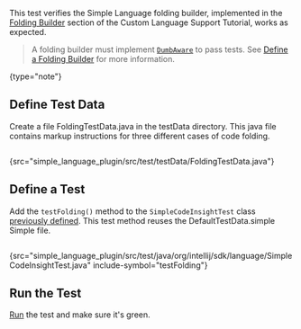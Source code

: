 [//]: # (title: 7. Folding Test)

<!-- Copyright 2000-2022 JetBrains s.r.o. and other contributors. Use of this source code is governed by the Apache 2.0 license that can be found in the LICENSE file. -->

<include src="tests_prerequisites.md" include-id="custom_language_testing_tutorial_header"></include>

This test verifies the Simple Language folding builder, implemented in the [Folding Builder](folding_builder.md) section of the Custom Language Support Tutorial, works as expected.

 >  A folding builder must implement [`DumbAware`](upsource:///platform/core-api/src/com/intellij/openapi/project/DumbAware.java) to pass tests. See [Define a Folding Builder](folding_builder.md#define-a-folding-builder) for more information.
 >
 {type="note"}

## Define Test Data
Create a file <path>FoldingTestData.java</path> in the <path>testData</path> directory.
This java file contains markup instructions for three different cases of code folding.

```java
```
{src="simple_language_plugin/src/test/testData/FoldingTestData.java"}

## Define a Test
Add the `testFolding()` method to the `SimpleCodeInsightTest` class [previously defined](completion_test.md#define-a-test).
This test method reuses the <path>DefaultTestData.simple</path> Simple file.

```java
```
{src="simple_language_plugin/src/test/java/org/intellij/sdk/language/SimpleCodeInsightTest.java" include-symbol="testFolding"}


## Run the Test
[Run](completion_test.md#run-the-test) the test and make sure it's green.
